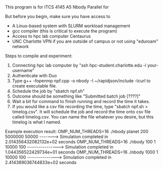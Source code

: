 


This program is for ITCS 4145 A5 Nbody Parallel for

But before you begin, make sure you have access to

- A Linux-based system with SLURM workload management
- gcc compiler (this is critical to execute the program)
- Access to hpc lab computer Centaurus
- UNC Charlotte VPN if you are outside of campus or not using "eduroam" network


Steps to compile and experiment:

1. Connecting hpc lab computer by "ssh hpc-student.charlotte.edu -l your-username"
2. Authenticate with Duo
3. Type g++ -fopenmp npf.cpp -o nbody -I ~/rapidjson/include -lcurl to create executable file.
4. Schedule the job by "sbatch npf.sh"
5. Outcome should be something like "Submitted batch job [????]"
6. Wait a bit for command to finish running and record the time it takes.
7. If you would like a csv file recording the time, type "sbatch npf.sh > timelog.csv". It will schedule the job and record the time onto csv file called timelog.csv. You can name the file whatever you desire, but this timelog is what I named.

Example execution result:
OMP_NUM_THREADS=16 ./nbody planet 200 5000000 50000 -------> Simulation completed in 2.014356432082132e+02 seconds
OMP_NUM_THREADS=16 ./nbody 100 1 10000 100 ----------------> Simulation completed in 1.044356522429734e+01 seconds
OMP_NUM_THREADS=16 ./nbody 1000 1 10000 100 ---------------> Simulation completed in 2.414389036744833e+02 seconds
